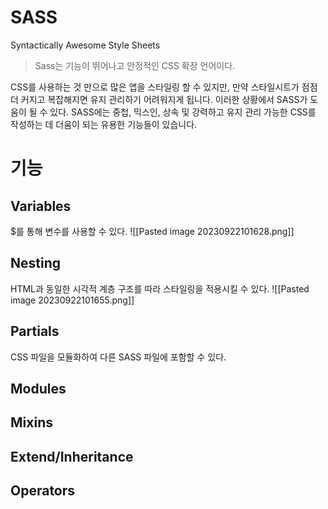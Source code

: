 # SASS

Syntactically Awesome Style Sheets
> Sass는 기능이 뛰어나고 안정적인 CSS 확장 언어이다.

CSS를 사용하는 것 만으로 많은 앱을 스타일링 할 수 있지만, 만약 스타일시트가 점점 더 커지고 복잡해지면 유지 관리하기 어려워지게 됩니다. 이러한 상황에서 SASS가 도움이 될 수 있다. SASS에는 중첩, 믹스인, 상속 및 강력하고 유지 관리 가능한 CSS를 작성하는 데 더움이 되는 유용한 기능들이 있습니다.
# 기능
## Variables
$를 통해 변수를 사용할 수 있다.
![[Pasted image 20230922101628.png]]
## Nesting
HTML과 동일한 시각적 계층 구조를 따라 스타일링을 적용시킬 수 있다.
![[Pasted image 20230922101655.png]]
## Partials
CSS 파일을 모듈화하여 다른 SASS 파일에 포함할 수 있다.
## Modules
## Mixins
## Extend/Inheritance
## Operators
